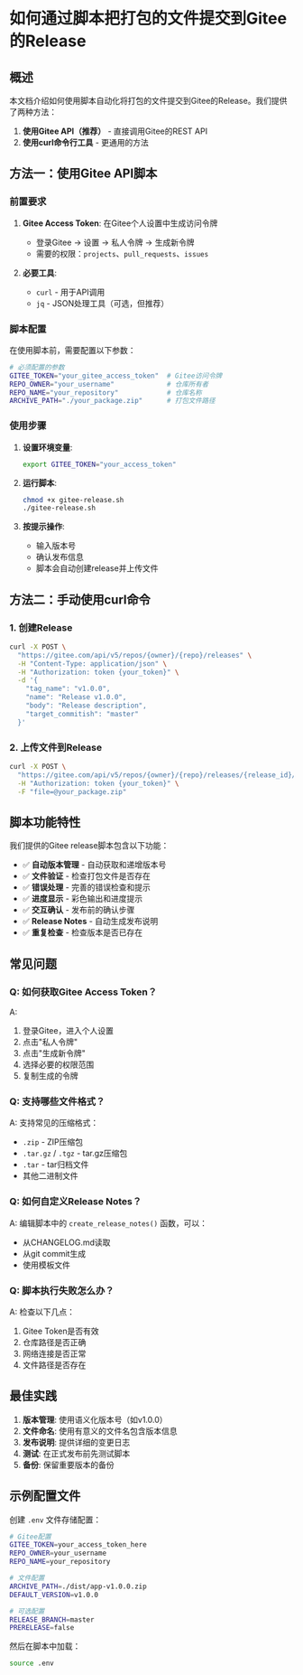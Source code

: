 # 如何通过脚本把打包的文件提交到Gitee的Release

## 概述

本文档介绍如何使用脚本自动化将打包的文件提交到Gitee的Release。我们提供了两种方法：

1. **使用Gitee API（推荐）** - 直接调用Gitee的REST API
2. **使用curl命令行工具** - 更通用的方法

## 方法一：使用Gitee API脚本

### 前置要求

1. **Gitee Access Token**: 在Gitee个人设置中生成访问令牌
   - 登录Gitee → 设置 → 私人令牌 → 生成新令牌
   - 需要的权限：`projects`、`pull_requests`、`issues`

2. **必要工具**:
   - `curl` - 用于API调用
   - `jq` - JSON处理工具（可选，但推荐）

### 脚本配置

在使用脚本前，需要配置以下参数：

```bash
# 必须配置的参数
GITEE_TOKEN="your_gitee_access_token"  # Gitee访问令牌
REPO_OWNER="your_username"             # 仓库所有者
REPO_NAME="your_repository"            # 仓库名称
ARCHIVE_PATH="./your_package.zip"      # 打包文件路径
```

### 使用步骤

1. **设置环境变量**:
   ```bash
   export GITEE_TOKEN="your_access_token"
   ```

2. **运行脚本**:
   ```bash
   chmod +x gitee-release.sh
   ./gitee-release.sh
   ```

3. **按提示操作**:
   - 输入版本号
   - 确认发布信息
   - 脚本会自动创建release并上传文件

## 方法二：手动使用curl命令

### 1. 创建Release

```bash
curl -X POST \
  "https://gitee.com/api/v5/repos/{owner}/{repo}/releases" \
  -H "Content-Type: application/json" \
  -H "Authorization: token {your_token}" \
  -d '{
    "tag_name": "v1.0.0",
    "name": "Release v1.0.0",
    "body": "Release description",
    "target_commitish": "master"
  }'
```

### 2. 上传文件到Release

```bash
curl -X POST \
  "https://gitee.com/api/v5/repos/{owner}/{repo}/releases/{release_id}/attach_files" \
  -H "Authorization: token {your_token}" \
  -F "file=@your_package.zip"
```

## 脚本功能特性

我们提供的Gitee release脚本包含以下功能：

- ✅ **自动版本管理** - 自动获取和递增版本号
- ✅ **文件验证** - 检查打包文件是否存在
- ✅ **错误处理** - 完善的错误检查和提示
- ✅ **进度显示** - 彩色输出和进度提示
- ✅ **交互确认** - 发布前的确认步骤
- ✅ **Release Notes** - 自动生成发布说明
- ✅ **重复检查** - 检查版本是否已存在

## 常见问题

### Q: 如何获取Gitee Access Token？
A: 
1. 登录Gitee，进入个人设置
2. 点击"私人令牌"
3. 点击"生成新令牌"
4. 选择必要的权限范围
5. 复制生成的令牌

### Q: 支持哪些文件格式？
A: 支持常见的压缩格式：
- `.zip` - ZIP压缩包
- `.tar.gz` / `.tgz` - tar.gz压缩包
- `.tar` - tar归档文件
- 其他二进制文件

### Q: 如何自定义Release Notes？
A: 编辑脚本中的 `create_release_notes()` 函数，可以：
- 从CHANGELOG.md读取
- 从git commit生成
- 使用模板文件

### Q: 脚本执行失败怎么办？
A: 检查以下几点：
1. Gitee Token是否有效
2. 仓库路径是否正确
3. 网络连接是否正常
4. 文件路径是否存在

## 最佳实践

1. **版本管理**: 使用语义化版本号（如v1.0.0）
2. **文件命名**: 使用有意义的文件名包含版本信息
3. **发布说明**: 提供详细的变更日志
4. **测试**: 在正式发布前先测试脚本
5. **备份**: 保留重要版本的备份

## 示例配置文件

创建 `.env` 文件存储配置：

```bash
# Gitee配置
GITEE_TOKEN=your_access_token_here
REPO_OWNER=your_username
REPO_NAME=your_repository

# 文件配置
ARCHIVE_PATH=./dist/app-v1.0.0.zip
DEFAULT_VERSION=v1.0.0

# 可选配置
RELEASE_BRANCH=master
PRERELEASE=false
```

然后在脚本中加载：
```bash
source .env
```